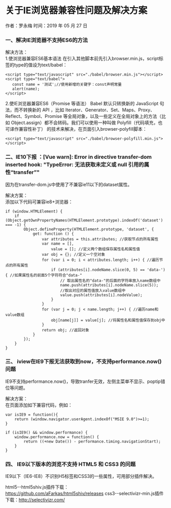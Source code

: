 # 关于IE浏览器兼容性问题及解决方案

作者：罗永梅
时间：2019 年 05 月 27 日


### 一、解决IE浏览器不支持ES6的方法

解决方法：  
1.使浏览器兼容ES6基本语法
在引入其他脚本前先引入browser.min.js，script标签的type的值设为text/babel：   
```
<script type="text/javascript" src="./babel/browser.min.js"></script>
<script type="text/babel">
   const name = '测试';//使用新增的关键字：const声明常量
   alert(name);
</script>
```

2.使IE浏览器兼容ES6（Promise 等语法）
Babel 默认只转换新的 JavaScript 句法，而不转换新的 API ，比如 Iterator、Generator、Set、Maps、Proxy、Reflect、Symbol、Promise 等全局对象，以及一些定义在全局对象上的方法（比如 Object.assign）都不会转码。我们可以使用一种叫做 Polyfill（代码填充，也可译作兼容性补丁） 的技术来解决，在页面引入browser-polyfill脚本：

```
<script type="text/javascript" src="./babel/browser-polyfill.min.js"></script>
```

### 二、IE10下报 ：[Vue warn]: Error in directive transfer-dom inserted hook: "TypeError: 无法获取未定义或 null 引用的属性“transfer”"  
因为在transfer-dom.js中使用了不兼容ie11以下的dataset属性。  

解决方案：  
添加以下代码可兼容ie8+浏览器：  
```
if (window.HTMLElement) {
    if (Object.getOwnPropertyNames(HTMLElement.prototype).indexOf('dataset') === -1) {
        Object.defineProperty(HTMLElement.prototype, 'dataset', {
            get: function () {
                var attributes = this.attributes; //获取节点的所有属性
                var name = [],
                    value = []; //定义两个数组保存属性名和属性值
                var obj = {}; //定义一个空对象
                for (var i = 0; i < attributes.length; i++) { //遍历节点的所有属性
                    if (attributes[i].nodeName.slice(0, 5) == 'data-') { //如果属性名的前面5个字符符合"data-"
                        // 取出属性名的"data-"的后面的字符串放入name数组中
                        name.push(attributes[i].nodeName.slice(5));
                        //取出对应的属性值放入value数组中
                        value.push(attributes[i].nodeValue);
                    }
                }
                for (var j = 0; j < name.length; j++) { //遍历name和value数组
                    obj[name[j]] = value[j]; //将属性名和属性值保存到obj中
                }
                return obj; //返回对象
            }
        });
    }
}
```

### 三、 iview在IE9下报无法获取到now，不支持performance.now()问题  
IE9不支持performance.now()，导致tranfer无效，左侧主菜单不显示、poptip错位等问题。  

解决方案：  
在页面添加如下兼容代码，例如：  
```
var isIE9 = function(){
    return (window.navigator.userAgent.indexOf("MSIE 9.0")>=1);
}

if (isIE9() && window.performance) {
    window.performance.now = function() {
        return ((+new Date()) - performance.timing.navigationStart);
    }
}
```

### 四、 IE9以下版本的浏览不支持 HTML5 和 CSS3 的问题  
IE9以下（IE6-IE8）不识别H5标签和CSS3的一些属性，可用部分插件解决。

html5--html5shiv.js插件下载：https://github.com/aFarkas/html5shiv/releases
css3--selectivizr-min.js插件下载：http://selectivizr.com/